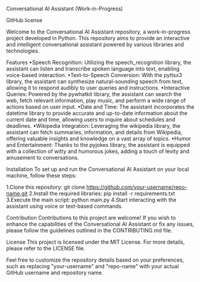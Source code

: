 Conversational AI Assistant (Work-in-Progress)

GitHub license

Welcome to the Conversational AI Assistant repository, a work-in-progress project developed in Python. This repository aims to provide an interactive and intelligent conversational assistant powered by various libraries and technologies.

Features
•Speech Recognition: Utilizing the speech_recognition library, the assistant can listen and transcribe spoken language into text, enabling voice-based interaction.
•Text-to-Speech Conversion: With the pyttsx3 library, the assistant can synthesize natural-sounding speech from text, allowing it to respond audibly to user queries and instructions.
•Interactive Queries: Powered by the pywhatkit library, the assistant can search the web, fetch relevant information, play music, and perform a wide range of actions based on user input.
•Date and Time: The assistant incorporates the datetime library to provide accurate and up-to-date information about the current date and time, allowing users to inquire about schedules and deadlines.
•Wikipedia Integration: Leveraging the wikipedia library, the assistant can fetch summaries, information, and details from Wikipedia, offering valuable insights and knowledge on a vast array of topics.
•Humor and Entertainment: Thanks to the pyjokes library, the assistant is equipped with a collection of witty and humorous jokes, adding a touch of levity and amusement to conversations.

Installation
To set up and run the Conversational AI Assistant on your local machine, follow these steps:

1.Clone this repository: git clone https://github.com/your-username/repo-name.git
2.Install the required libraries: pip install -r requirements.txt
3.Execute the main script: python main.py
4.Start interacting with the assistant using voice or text-based commands.

Contribution
Contributions to this project are welcome! If you wish to enhance the capabilities of the Conversational AI Assistant or fix any issues, please follow the guidelines outlined in the CONTRIBUTING.md file.

License
This project is licensed under the MIT License. For more details, please refer to the LICENSE file.

Feel free to customize the repository details based on your preferences, such as replacing "your-username" and "repo-name" with your actual GitHub username and repository name.
